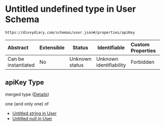 # Untitled undefined type in User Schema

```txt
https://divvydiary.com/schemas/user.json#/properties/apiKey
```

| Abstract            | Extensible | Status         | Identifiable            | Custom Properties | Additional Properties | Access Restrictions | Defined In                                             |
| :------------------ | ---------- | -------------- | ----------------------- | :---------------- | --------------------- | ------------------- | ------------------------------------------------------ |
| Can be instantiated | No         | Unknown status | Unknown identifiability | Forbidden         | Allowed               | none                | [user.json\*](../out/user.json "open original schema") |

## apiKey Type

merged type ([Details](user-properties-apikey.md))

one (and only one) of

- [Untitled string in User](defs-definitions-uuid.md "check type definition")
- [Untitled null in User](user-properties-apikey-oneof-1.md "check type definition")
